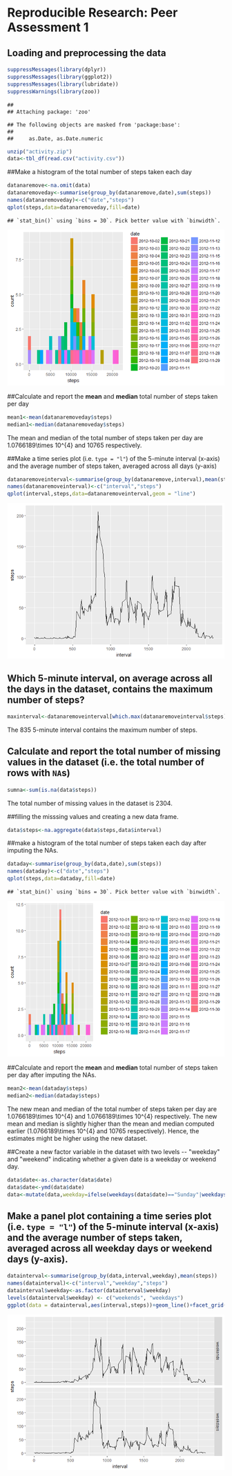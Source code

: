 # Reproducible Research: Peer Assessment 1
## Loading and preprocessing the data

```r
suppressMessages(library(dplyr))
suppressMessages(library(ggplot2))
suppressMessages(library(lubridate))
suppressWarnings(library(zoo))
```

```
## 
## Attaching package: 'zoo'
```

```
## The following objects are masked from 'package:base':
## 
##     as.Date, as.Date.numeric
```

```r
unzip("activity.zip")
data<-tbl_df(read.csv("activity.csv"))
```

##Make a histogram of the total number of steps taken each day

```r
datanaremove<-na.omit(data)
datanaremoveday<-summarise(group_by(datanaremove,date),sum(steps))
names(datanaremoveday)<-c("date","steps")
qplot(steps,data=datanaremoveday,fill=date)
```

```
## `stat_bin()` using `bins = 30`. Pick better value with `binwidth`.
```

![](PA1_template_files/figure-html/unnamed-chunk-2-1.png)<!-- -->

##Calculate and report the **mean** and **median** total number of steps taken per day

```r
mean1<-mean(datanaremoveday$steps)
median1<-median(datanaremoveday$steps)
```
The mean and median of the total number of steps taken per day are 1.0766189\times 10^{4} and 10765 respectively.

##Make a time series plot (i.e. `type = "l"`) of the 5-minute interval (x-axis) and the average number of steps taken, averaged across all days (y-axis)

```r
datanaremoveinterval<-summarise(group_by(datanaremove,interval),mean(steps))
names(datanaremoveinterval)<-c("interval","steps")
qplot(interval,steps,data=datanaremoveinterval,geom = "line")
```

![](PA1_template_files/figure-html/unnamed-chunk-4-1.png)<!-- -->

## Which 5-minute interval, on average across all the days in the dataset, contains the maximum number of steps?

```r
maxinterval<-datanaremoveinterval[which.max(datanaremoveinterval$steps),1]
```
The 835 5-minute interval contains the maximum number of steps.

## Calculate and report the total number of missing values in the dataset (i.e. the total number of rows with `NA`s)

```r
sumna<-sum(is.na(data$steps))
```
The total number of missing values in the dataset is 2304.

##filling the misssing values and creating a new data frame.

```r
data$steps<-na.aggregate(data$steps,data$interval)
```

##make a histogram of the total number of steps taken each day after imputing the NAs.

```r
dataday<-summarise(group_by(data,date),sum(steps))
names(dataday)<-c("date","steps")
qplot(steps,data=dataday,fill=date)
```

```
## `stat_bin()` using `bins = 30`. Pick better value with `binwidth`.
```

![](PA1_template_files/figure-html/unnamed-chunk-8-1.png)<!-- -->

##Calculate and report the **mean** and **median** total number of steps taken per day after imputing the NAs.

```r
mean2<-mean(dataday$steps)
median2<-median(dataday$steps)
```
The new mean and median of the total number of steps taken per day are 1.0766189\times 10^{4} and 1.0766189\times 10^{4} respectively. The new mean and median is slightly higher than the mean and median computed earlier (1.0766189\times 10^{4} and 10765 respectively). Hence, the estimates might be higher using the new dataset.

##Create a new factor variable in the dataset with two levels -- "weekday" and "weekend" indicating whether a given date is a weekday or weekend day.

```r
data$date<-as.character(data$date)
data$date<-ymd(data$date)
data<-mutate(data,weekday=ifelse(weekdays(data$date)=="Sunday"|weekdays(data$date)=="Saturday",0,1))
```

## Make a panel plot containing a time series plot (i.e. `type = "l"`) of the 5-minute interval (x-axis) and the average number of steps taken, averaged across all weekday days or weekend days (y-axis).

```r
datainterval<-summarise(group_by(data,interval,weekday),mean(steps))
names(datainterval)<-c("interval","weekday","steps")
datainterval$weekday<-as.factor(datainterval$weekday)
levels(datainterval$weekday) <- c("weekends", "weekdays")
ggplot(data = datainterval,aes(interval,steps))+geom_line()+facet_grid(weekday~.)
```

![](PA1_template_files/figure-html/unnamed-chunk-11-1.png)<!-- -->
